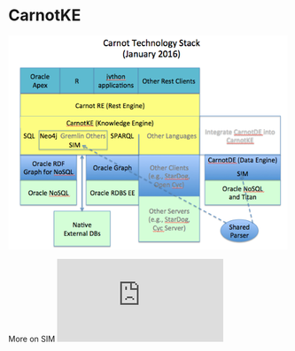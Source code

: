 # CarnotKE

![Alt text](https://github.com/tunneln/CarnotKE/blob/master/carnot_stack.png)

More on SIM ![here](https://www.cs.utexas.edu/~cannata/dbms/web-pages/Class%20Notes/02%20Data%20Models/Saurabh%20Boyed%20Thesis.pdf)
